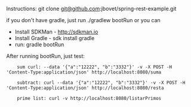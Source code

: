 
Instructions:
git clone git@github.com:jbovet/spring-rest-example.git

if you don't have gradle, just run ./gradlew bootRun
or you can 

* Install SDKMan - http://sdkman.io 
* Install Gradle - sdk install gradle
* run: gradle bootRun

After running bootRun, just test:

		sum curl: --data '{"a":"12222", "b":"3332"}' -v -X POST -H 'Content-Type:application/json' http://localhost:8080/suma
		
        subtract: curl --data '{"a":"12222", "b":"3332"}' -v -X POST -H 'Content-Type:application/json' http://localhost:8080/resta
        
        prime list: curl -v http://localhost:8080/listarPrimos
              

